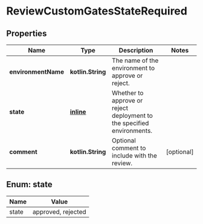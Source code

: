 
# ReviewCustomGatesStateRequired

## Properties
Name | Type | Description | Notes
------------ | ------------- | ------------- | -------------
**environmentName** | **kotlin.String** | The name of the environment to approve or reject. | 
**state** | [**inline**](#State) | Whether to approve or reject deployment to the specified environments. | 
**comment** | **kotlin.String** | Optional comment to include with the review. |  [optional]


<a id="State"></a>
## Enum: state
Name | Value
---- | -----
state | approved, rejected




